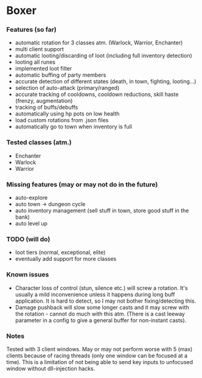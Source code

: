 # Boxer  

### Features (so far)

- automatic rotation for 3 classes atm. (Warlock, Warrior, Enchanter)  
- multi client support  
- automatic looting/discarding of loot (including full inventory detection)  
- looting all runes  
- implemented loot filter  
- automatic buffing of party members  
- accurate detection of different states  (death, in town, fighting, looting...)  
- selection of auto-attack (primary/ranged)  
- accurate tracking of cooldowns, cooldown reductions, skill haste (frenzy, augmentation)  
- tracking of buffs/debuffs  
- automatically using hp pots on low health  
- load custom rotations from .json files  
- automatically go to town when inventory is full  

### Tested classes (atm.)  
- Enchanter  
- Warlock  
- Warrior  

### Missing features (may or may not do in the future)
- auto-explore  
- auto town -> dungeon cycle  
- auto inventory management (sell stuff in town, store good stuff in the bank)  
- auto level up  

### TODO (will do)
- loot tiers (normal, exceptional, elite)  
- eventually add support for more classes

### Known issues

- Character loss of control (stun, silence etc.) will screw a rotation. It's usually a mild inconvenience unless it happens during long buff application. It is hard to detect, so I may not bother fixing/detecting this.  
- Damage pushback will slow some longer casts and it may screw with the rotation - cannot do much with this atm. (There is a cast leeway parameter in a config to give a general buffer for non-instant casts).

### Notes

Tested with 3 client windows. May or may not perform worse with 5 (max) clients because of racing threads (only one window can be focused at a time). This is a limitation of not being able to send key inputs to unfocused window without dll-injection hacks.  
